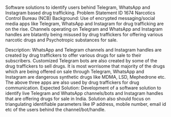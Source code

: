 Software solutions to identify users behind Telegram, WhatsApp and Instagram based drug trafficking.
Problem Statement ID 1674
Narcotics Control Bureau (NCB)
Background: Use of encrypted messaging/social media apps like Telegram, WhatsApp and Instagram for drug trafficking are on the rise. Channels operating on Telegram and WhatsApp and Instagram handles are blatantly being misused by drug traffickers for offering various narcotic drugs and Psychotropic substances for sale.

Description: WhatsApp and Telegram channels and Instagram handles are created by drug traffickers to offer various drugs for sale to their subscribers. Customized Telegram bots are also created by some of the drug traffickers to sell drugs. It is most worrisome that majority of the drugs which are being offered on sale through Telegram, WhatsApp and Instagram are dangerous synthetic drugs like MDMA, LSD, Mephedrone etc. The above three apps are also used by drug traffickers for drug communication. Expected Solution:
Development of a software solution to identify live Telegram and WhatsApp channels/bots and Instagram
handles that are offering drugs for sale in India. Solution also should focus on triangulating identifiable parameters like IP address, mobile number, email id etc of the users behind the channel/bot/handle.